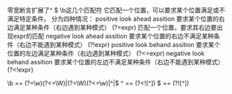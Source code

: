 零宽断言扩展了^ $ \b这几个匹配符
它匹配一个位置，可以要求某个位置满足或不满足特定条件。
分为四种情况：
  positive look ahead assition
    要求某个位置的右边满足某种条件（右边遇到某种模式）
    (?=expr) 匹配一个位置，要求其右边要出现expr的匹配
  negative look ahead assition
    要求某个位置的右边不满足某种条件（右边不能遇到某种模式）
    (?!expr)
  positive look behand assition
    要求某个位置的左边满足某种条件（右边遇到某种模式）
    (?<=expr)
  negative look behand assition
    要求某个位置的左边不满足某种条件（右边不能遇到某种模式）
    (?<!expr)

\b == (?=\w)(?<=\W)|(?=\W)(?<=\w)|^|$
^  == (?<![^])
$  == (?![^])